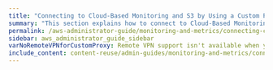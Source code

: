 ```yaml
---
title: "Connecting to Cloud-Based Monitoring and S3 by Using a Custom Proxy"
summary: "This section explains how to connect to Cloud-Based Monitoring and S3 by using a custom proxy."
permalink: /aws-administrator-guide/monitoring-and-metrics/connecting-cloud-based-monitoring-s3-custom-proxy.html
sidebar: aws_administrator_guide_sidebar
varNoRemoteVPNforCustomProxy: Remote VPN support isn't available when you connect to Cloud-Based Monitoring by using a custom proxy.
include_content: content-reuse/admin-guides/monitoring-and-metrics/connecting-cloud-based-monitoring-s3-custom-proxy.md
---
```

